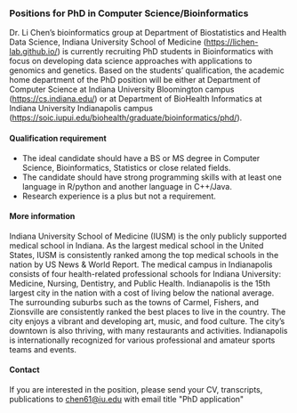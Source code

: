 

### Positions for PhD in Computer Science/Bioinformatics

Dr. Li Chen’s bioinformatics group at Department of Biostatistics and Health Data Science, Indiana University School of Medicine (https://lichen-lab.github.io/) is currently recruiting PhD students in Bioinformatics with focus on developing data science approaches with applications to genomics and genetics. Based on the students’ qualification, the academic home department of the PhD position will be either at Department of Computer Science at Indiana University Bloomington campus (https://cs.indiana.edu/) or at Department of BioHealth Informatics at Indiana University Indianapolis campus (https://soic.iupui.edu/biohealth/graduate/bioinformatics/phd/).

#### Qualification requirement

* The ideal candidate should have a BS or MS degree in Computer Science, Bioinformatics, Statistics or close related fields.
* The candidate should have strong programming skills with at least one language in R/python and another language in C++/Java.
* Research experience is a plus but not a requirement.

#### More information

Indiana University School of Medicine (IUSM) is the only publicly supported medical school in Indiana. As the largest medical school in the United States, IUSM is consistently ranked among the top medical schools in the nation by US News & World Report. The medical campus in Indianapolis consists of four health-related professional schools for Indiana University: Medicine, Nursing, Dentistry, and Public Health. Indianapolis is the 15th largest city in the nation with a cost of living below the national average. The surrounding suburbs such as the towns of Carmel, Fishers, and Zionsville are consistently ranked the best places to live in the country. The city enjoys a vibrant and developing art, music, and food culture. The city’s downtown is also thriving, with many restaurants and activities. Indianapolis is internationally recognized for various professional and amateur sports teams and events.

#### Contact

If you are interested in the position, please send your CV, transcripts, publications to chen61@iu.edu with email title "PhD application"

